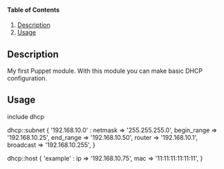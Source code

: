 #### Table of Contents

1. [Description](#description)
1. [Usage](#usage)

## Description

My first Puppet module. With this module you can make basic DHCP configuration.

## Usage

include dhcp

dhcp::subnet { '192.168.10.0' :
  netmask     => '255.255.255.0',
   begin_range => '192.168.10.25',
   end_range   => '192.168.10.50',
   router      => '192.168.10.1',
   broadcast   => '192.168.10.255',
}

dhcp::host { 'example' :
  ip  => '192.168.10.75',
  mac => '11:11:11:11:11:11',
}

